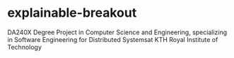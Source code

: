 # explainable-breakout
DA240X Degree Project in Computer Science and Engineering, specializing in Software Engineering for Distributed Systemsat KTH Royal Institute of Technology
